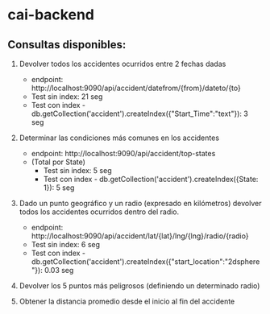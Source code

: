 # cai-backend
## Consultas disponibles:
1. Devolver todos los accidentes ocurridos entre 2 fechas dadas
    * endpoint: http://localhost:9090/api/accident/datefrom/{from}/dateto/{to}
    * Test sin index: 21 seg
    * Test con index - db.getCollection('accident').createIndex({"Start_Time":"text"}): 3 seg

2. Determinar las condiciones más comunes en los accidentes
    * endpoint: http://localhost:9090/api/accident/top-states
    * (Total por State)
        * Test sin index: 5 seg
        * Test con index - db.getCollection('accident').createIndex({State: 1}): 5 seg
      
3. Dado un punto geográfico y un radio (expresado en kilómetros) devolver todos los accidentes ocurridos dentro del radio.
    * endpoint: http://localhost:9090/api/accident/lat/{lat}/lng/{lng}/radio/{radio}
    * Test sin index: 6 seg
    * Test con index - db.getCollection('accident').createIndex({"start_location":"2dsphere"}): 0.03 seg

4. Devolver los 5 puntos más peligrosos (definiendo un determinado radio)
5. Obtener la distancia promedio desde el inicio al fin del accidente

